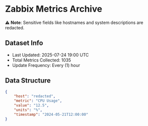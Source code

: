 # Zabbix Metrics Archive

⚠️ **Note**: Sensitive fields like hostnames and system descriptions are redacted.

## Dataset Info
- Last Updated: 2025-07-24 19:00 UTC
- Total Metrics Collected: 1035
- Update Frequency: Every (1) hour

## Data Structure
```json
{
    "host": "redacted",
    "metric": "CPU Usage",
    "value": "12.5",
    "units": "%",
    "timestamp": "2024-05-21T12:00:00"
}
```
